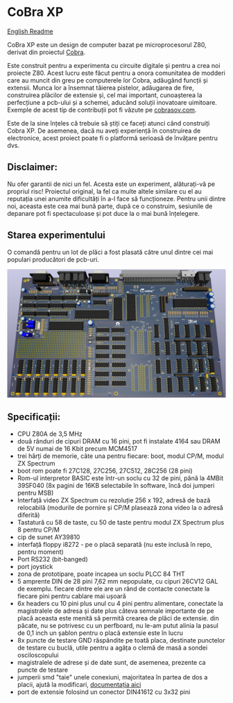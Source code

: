 # CoBra XP

[English Readme](https://github.com/ceteras/Cobra-Xp/blob/main/README_en.md)

CoBra XP este un design de computer bazat pe microprocesorul Z80, derivat din proiectul [Cobra](https://github.com/ceteras/CoBra).

Este construit pentru a experimenta cu circuite digitale și pentru a crea noi proiecte Z80.
Acest lucru este făcut pentru a onora comunitatea de modderi care au muncit din greu pe computerele lor Cobra, adăugând funcții și extensii.
Munca lor a însemnat tăierea pistelor, adăugarea de fire, construirea plăcilor de extensie și, cel mai important, cunoașterea la perfecțiune a pcb-ului și a schemei, aducând soluții inovatoare uimitoare.
Exemple de acest tip de contribuții pot fi văzute pe [cobrasov.com](https://cobrasov.com/CoBra%20Project/index.html).

Este de la sine înțeles că trebuie să știți ce faceți atunci când construiți Cobra XP.
De asemenea, dacă nu aveți experiență în construirea de electronice, acest proiect poate fi o platformă serioasă de învățare pentru dvs.

## Disclaimer:
Nu ofer garantii de nici un fel. Acesta este un experiment, alăturați-vă pe propriul risc!
Proiectul original, la fel ca multe altele similare cu el au reputația unei anumite dificultăți în a-l face să funcționeze.
Pentru unii dintre noi, aceasta este cea mai bună parte, după ce o construim, sesiunile de depanare pot fi spectaculoase și pot duce la o mai bună înțelegere.

## Starea experimentului
O comandă pentru un lot de plăci a fost plasată către unul dintre cei mai populari producători de pcb-uri.

![Placa de bază CoBra](https://github.com/ceteras/Cobra-Xp/blob/main/img/mainboard.png?raw=true)

## Specificații:

- CPU Z80A de 3,5 MHz
- două rânduri de cipuri DRAM cu 16 pini, pot fi instalate 4164 sau DRAM de 5V numai de 16 Kbit precum MCM4517
- trei hărți de memorie, câte una pentru fiecare: boot, modul CP/M, modul ZX Spectrum
- boot rom poate fi 27C128, 27C256, 27C512, 28C256 (28 pini)
- Rom-ul interpretor BASIC este într-un soclu cu 32 de pini, până la 4MBit 39SF040 (8x pagini de 16KB selectabile în software, încă doi jumperi pentru MSB)
- Interfață video ZX Spectrum cu rezoluție 256 x 192, adresă de bază relocabilă (modurile de pornire și CP/M plasează zona video la o adresă diferită)
- Tastatură cu 58 de taste, cu 50 de taste pentru modul ZX Spectrum plus 8 pentru CP/M
- cip de sunet AY39810
- interfață floppy i8272 - pe o placă separată (nu este inclusă în repo, pentru moment)
- Port RS232 (bit-banged)
- port joystick
- zona de prototipare, poate incapea un soclu PLCC 84 THT
- 5 amprente DIN de 28 pini 7,62 mm nepopulate, cu cipuri 26CV12 GAL de exemplu.
fiecare dintre ele are un rând de contacte conectate la fiecare pini pentru cablare mai ușoară
- 6x headers cu 10 pini plus unul cu 4 pini pentru alimentare, conectate la magistralele de adresa și date plus câteva semnale importante de pe placă
aceasta este menită să permită crearea de plăci de extensie.
din păcate, nu se potrivesc cu un perfboard, nu le-am putut alinia la pasul de 0,1 inch
un șablon pentru o placă extensie este în lucru
- 8x puncte de testare GND răspândite pe toată placa, destinate punctelor de testare cu buclă, utile pentru a agăța o clemă de masă a sondei osciloscopului
- magistralele de adrese și de date sunt, de asemenea, prezente ca puncte de testare
- jumperii smd "taie" unele conexiuni, majoritatea în partea de dos a placii, ajută la modificari, [documentația aici](https://github.com/ceteras/Cobra-Xp/blob/main/documentation/Jumpers.ods)
- port de extensie folosind un conector DIN41612 cu 3x32 pini
